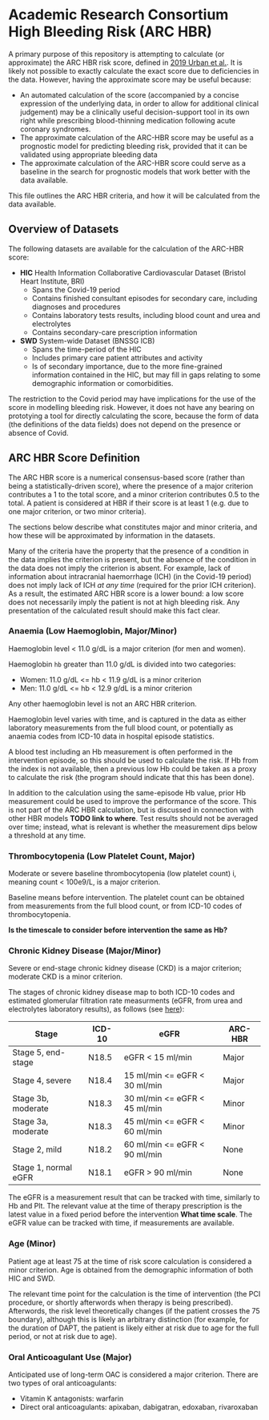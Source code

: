 # Academic Research Consortium High Bleeding Risk (ARC HBR)

A primary purpose of this repository is attempting to calculate (or approximate) the ARC HBR risk score, defined in [2019 Urban et al.](https://pubmed.ncbi.nlm.nih.gov/31116395/). It is likely not possible to exactly calculate the exact score due to deficiencies in the data. However, having the approximate score may be useful because:
* An automated calculation of the score (accompanied by a concise expression of the underlying data, in order to allow for additional clinical judgement) may be a clinically useful decision-support tool in its own right while prescribing blood-thinning medication following acute coronary syndromes.
* The approximate calculation of the ARC-HBR score may be useful as a prognostic model for predicting bleeding risk, provided that it can be validated using appropriate bleeding data
* The approximate calculation of the ARC-HBR score could serve as a baseline in the search for prognostic models that work better with the data available.

This file outlines the ARC HBR criteria, and how it will be calculated from the data available.

## Overview of Datasets

The following datasets are available for the calculation of the ARC-HBR score:
* **HIC** Health Information Collaborative Cardiovascular Dataset (Bristol Heart Institute, BRI)
    * Spans the Covid-19 period
    * Contains finished consultant episodes for secondary care, including diagnoses and procedures
    * Contains laboratory tests results, including blood count and urea and electrolytes
    * Contains secondary-care prescription information 
* **SWD** System-wide Dataset (BNSSG ICB)
    * Spans the time-period of the HIC
    * Includes primary care patient attributes and activity
    * Is of secondary importance, due to the more fine-grained information contained in the HIC, but may fill in gaps relating to some demographic information or comorbidities.

The restriction to the Covid period may have implications for the use of the score in modelling bleeding risk. However, it does not have any bearing on prototying a tool for directly calculating the score, because the form of data (the definitions of the data fields) does not depend on the presence or absence of Covid.

## ARC HBR Score Definition

The ARC HBR score is a numerical consensus-based score (rather than being a statistically-driven score), where the presence of a major criterion contributes a 1 to the total score, and a minor criterion contributes 0.5 to the total. A patient is considered at HBR if their score is at least 1 (e.g. due to one major criterion, or two minor criteria).

The sections below describe what constitutes major and minor criteria, and how these will be approximated by information in the datasets.

Many of the criteria have the property that the presence of a condition in the data implies the criterion is present, but the absence of the condition in the data does not imply the criterion is absent. For example, lack of information about intracranial haemorrhage (ICH) (in the Covid-19 period) does not imply lack of ICH *at any time* (required for the prior ICH criterion). As a result, the estimated ARC HBR score is a lower bound: a low score does not necessarily imply the patient is not at high bleeding risk. Any presentation of the calculated result should make this fact clear.

### Anaemia (Low Haemoglobin, Major/Minor)

Haemoglobin level < 11.0 g/dL is a major criterion (for men and women).

Haemoglobin `hb` greater than 11.0 g/dL is divided into two categories:
* Women: 11.0 g/dL <= hb < 11.9 g/dL is a minor criterion
* Men: 11.0 g/dL <= hb < 12.9 g/dL is a minor criterion

Any other haemoglobin level is not an ARC HBR criterion.

Haemoglobin level varies with time, and is captured in the data as either laboratory measurements from the full blood count, or potentially as anaemia codes from ICD-10 data in hospital episode statistics.

A blood test including an Hb measurement is often performed in the intervention episode, so this should be used to calculate the risk. If Hb from the index is not available, then a previous low Hb could be taken as a proxy to calculate the risk (the program should indicate that this has been done). 

In addition to the calculation using the same-episode Hb value, prior Hb measurement could be used to improve the performance of the score. This is not part of the ARC HBR calculation, but is discussed in connection with other HBR models **TODO link to where**. Test results should not be averaged over time; instead, what is relevant is whether the measurement dips below a threshold at any time.

### Thrombocytopenia (Low Platelet Count, Major)

Moderate or severe baseline thrombocytopenia (low platelet count) i, meaning count < 100e9/L, is a major criterion.

Baseline means before intervention. The platelet count can be obtained from measurements from the full blood count, or from ICD-10 codes of thrombocytopenia.

**Is the timescale to consider before intervention the same as Hb?**

### Chronic Kidney Disease (Major/Minor)

Severe or end-stage chronic kidney disease (CKD) is a major criterion; moderate CKD is a minor criterion.

The stages of chronic kidney disease map to both ICD-10 codes and estimated glomerular filtration rate measurments (eGFR, from urea and electrolytes laboratory results), as follows (see [here](https://www.nhs.uk/conditions/kidney-disease/diagnosis/)):

| Stage | ICD-10 | eGFR | ARC-HBR |
|-------|--------|------|---------|
| Stage 5, end-stage | N18.5 | eGFR < 15 ml/min | Major |
| Stage 4, severe | N18.4 | 15 ml/min <= eGFR < 30 ml/min | Major |
| Stage 3b, moderate | N18.3 | 30 ml/min <= eGFR < 45 ml/min | Minor |
| Stage 3a, moderate | N18.3 | 45 ml/min <= eGFR < 60 ml/min | Minor |
| Stage 2, mild | N18.2 | 60 ml/min <= eGFR < 90 ml/min | None |
| Stage 1, normal eGFR | N18.1 | eGFR > 90 ml/min | None |

The eGFR is a measurement result that can be tracked with time, similarly to Hb and Plt. The relevant value at the time of therapy prescription is the latest value in a fixed period before the intervention **What time scale**. The eGFR value can be tracked with time, if measurements are available.

### Age (Minor)

Patient age at least 75 at the time of risk score calculation is considered a minor criterion. Age is obtained from the demographic information of both HIC and SWD.

The relevant time point for the calculation is the time of intervention (the PCI procedure, or shortly afterwords when therapy is being prescribed). Afterwords, the risk level theoretically changes (if the patient crosses the 75 boundary), although this is likely an arbitrary distinction (for example, for the duration of DAPT, the patient is likely either at risk due to age for the full period, or not at risk due to age).





### Oral Anticoagulant Use (Major)

Anticipated use of long-term OAC is considered a major criterion. There are two types of oral anticoagulants:
* Vitamin K antagonists: warfarin
* Direct oral anticoagulants: apixaban, dabigatran, edoxaban, rivaroxaban





